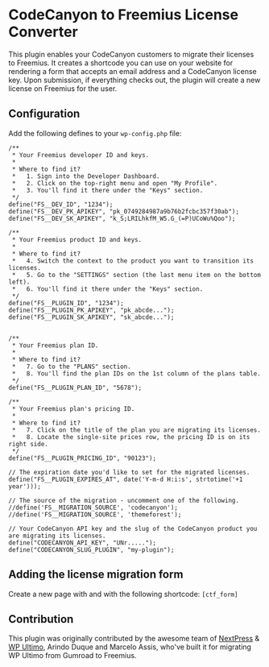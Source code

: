 # CodeCanyon to Freemius License Converter

This plugin enables your CodeCanyon customers to migrate their licenses to Freemius. It creates a shortcode you can use on your website for rendering a form that accepts an email address and a CodeCanyon license key. Upon submission, if everything checks out, the plugin will create a new license on Freemius for the user.

## Configuration

Add the following defines to your `wp-config.php` file:

```
/**
 * Your Freemius developer ID and keys.
 *
 * Where to find it?
 *   1. Sign into the Developer Dashboard.
 *   2. Click on the top-right menu and open "My Profile".
 *   3. You'll find it there under the "Keys" section.
 */
define("FS__DEV_ID", "1234");
define("FS__DEV_PK_APIKEY", "pk_0749284987a9b76b2fcbc357f30ab");
define("FS__DEV_SK_APIKEY", "k_S;LRILhkfM_W5.G_(=P)UCoWu%Qoo");

/**
 * Your Freemius product ID and keys.
 *
 * Where to find it?
 *   4. Switch the context to the product you want to transition its licenses.
 *   5. Go to the "SETTINGS" section (the last menu item on the bottom left).
 *   6. You'll find it there under the "Keys" section.
 */
define("FS__PLUGIN_ID", "1234");
define("FS__PLUGIN_PK_APIKEY", "pk_abcde...");
define("FS__PLUGIN_SK_APIKEY", "sk_abcde...");


/**
 * Your Freemius plan ID.
 *
 * Where to find it?
 *   7. Go to the "PLANS" section.
 *   8. You'll find the plan IDs on the 1st column of the plans table.
 */
define("FS__PLUGIN_PLAN_ID", "5678");

/**
 * Your Freemius plan's pricing ID.
 *
 * Where to find it?
 *   7. Click on the title of the plan you are migrating its licenses.
 *   8. Locate the single-site prices row, the pricing ID is on its right side.
 */
define("FS__PLUGIN_PRICING_ID", "90123");

// The expiration date you'd like to set for the migrated licenses.
define("FS__PLUGIN_EXPIRES_AT", date('Y-m-d H:i:s', strtotime('+1 year')));

// The source of the migration - uncomment one of the following.
//define('FS__MIGRATION_SOURCE', 'codecanyon');
//define('FS__MIGRATION_SOURCE', 'themeforest');

// Your CodeCanyon API key and the slug of the CodeCanyon product you are migrating its licenses.
define("CODECANYON_API_KEY", "UNr.....");
define("CODECANYON_SLUG_PLUGIN", "my-plugin");
```

## Adding the license migration form

Create a new page with and with the following shortcode: `[ctf_form]`

## Contribution

This plugin was originally contributed by the awesome team of [NextPress](https://nextpress.co) & [WP Ultimo](https://wpultimo.com/), Arindo Duque and Marcelo Assis, who've built it for migrating WP Ultimo from Gumroad to Freemius.